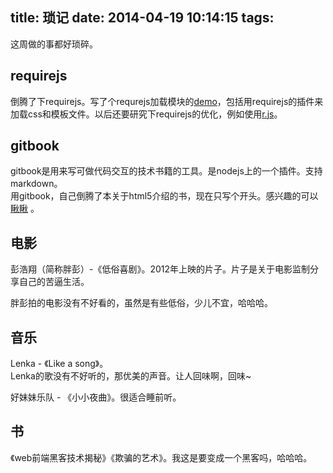 title: 琐记
date: 2014-04-19 10:14:15
tags:
---
这周做的事都好琐碎。
<!-- more -->
## requirejs
倒腾了下requirejs。写了个requrejs加载模块的[demo](https://github.com/iamjoel/requirejs-demo)，包括用requirejs的插件来加载css和模板文件。以后还要研究下requirejs的优化，例如使用[r.js](https://github.com/jrburke/r.js)。

## gitbook
gitbook是用来写可做代码交互的技术书籍的工具。是nodejs上的一个插件。支持markdown。    
用gitbook，自己倒腾了本关于html5介绍的书，现在只写个开头。感兴趣的可以[瞅瞅](http://iamjoel.github.io/learn-html5/)
。

## 电影
彭浩翔（简称胖彭）-《低俗喜剧》。2012年上映的片子。片子是关于电影监制分享自己的苦逼生活。

胖彭拍的电影没有不好看的，虽然是有些低俗，少儿不宜，哈哈哈。

## 音乐
Lenka - 《Like a song》。    
Lenka的歌没有不好听的，那优美的声音。让人回味啊，回味~

好妹妹乐队 - 《小小夜曲》。很适合睡前听。    

## 书
《web前端黑客技术揭秘》《欺骗的艺术》。我这是要变成一个黑客吗，哈哈哈。